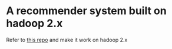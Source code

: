 # A recommender system built on hadoop 2.x

Refer to [this repo](https://github.com/bsspirit/maven_hadoop_template) and make it work on hadoop 2.x
